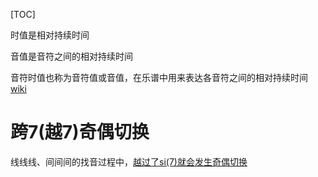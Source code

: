 
[TOC]

时值是相对持续时间

音值是音符之间的相对持续时间

音符时值也称为音符值或音值，在乐谱中用来表达各音符之间的相对持续时间 [wiki](https://zh.wikipedia.org/wiki/音符時值)

# 跨7(越7)奇偶切换

线线线、间间间的找音过程中，[越过了si(7)就会发生奇偶切换](音乐奥秘解码-轻松学乐理.md)  





